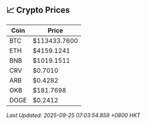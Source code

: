 ## 📈 Crypto Prices

| Coin | Price |
| ---- | ----- |
| BTC | $113433.7600 |
| ETH | $4159.1241 |
| BNB | $1019.1511 |
| CRV | $0.7010 |
| ARB | $0.4282 |
| OKB | $181.7698 |
| DOGE | $0.2412 |

_Last Updated: 2025-09-25 07:03:54.859 +0800 HKT_